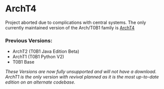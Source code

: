 ArchT4
==========

Project aborted due to complications with central systems. The only currently maintained version of the Arch/T0B1 family is [ArchT4](https://github.com/CloudGamer360/ArchT4-Discord-Bot-Base)

### Previous Versions:

* ArchT2 (T0B1 Java Edition Beta)
* ArchT1 (T0B1 Python V2)
* T0B1 Base

_These Versions are now fully unsupported and will not have a download. ArchT1 is the only version with revival planned as it is the most up-to-date edition on an alternate codebase._

